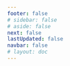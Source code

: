 ```yaml
---
footer: false
# sidebar: false
# aside: false
next: false
lastUpdated: false
navbar: false
# layout: doc
---
```


<script setup>
  const chatPrompts = [
    { id: "49", text: "páginas populares deste site, tabela", category: "general" },
  { id: "49", text: "este site, top 10 perguntas frequentes", category: "general" },
  { id: "49", text: "links de sites de zona franca, tabela", category: "general" },
  { id: "49", text: "tabela de links para sites de zona franca com preço", category: "general" },
  
  { id: "1", text: "Registro de empresa nos Emirados Árabes Unidos", category: "business" },
  { id: "7", text: "Requisitos para licença comercial dos Emirados Árabes Unidos", category: "business" },
  { id: "7", text: "comparação de tipos de entidades dos Emirados Árabes Unidos, tabela e análise", category: "business" },
  { id: "7", text: "comparação especializada do custo de relocação de uma empresa da Grã-Bretanha para várias zonas francas para um negócio financeiro com dois fundadores. 8 vistos, 3 membros da família + um cachorro. Aluguel em centro empresarial. Britânico, não residente dos Emirados Árabes Unidos", category: "business" },
  { id: "48", text: "10 Melhores Hospitais dos Emirados Árabes Unidos, Prós e Contras", category: "healthcare" },

  { id: "15", text: "Procuração nos Emirados Árabes Unidos", category: "legal" },

  // Бизнес-услуги (первый блок)
  { id: "2", text: "Constituição de empresa mainland", category: "business" },
  { id: "3", text: "Registro de empresa em zona franca", category: "business" },
  { id: "4", text: "Formação de empresa offshore", category: "business" },
  { id: "5", text: "Visto freelance dos Emirados Árabes Unidos", category: "business" },
  { id: "6", text: "Licença comercial de Dubai", category: "business" },
  { id: "23", text: "Constituição de negócios nos Emirados Árabes Unidos", category: "business" },
  { id: "24", text: "Zonas francas de Dubai", category: "business" },
  { id: "25", text: "Registro de empresa nos Emirados Árabes Unidos", category: "business" },
  { id: "26", text: "Visto freelance dos Emirados Árabes Unidos", category: "business" },
  
  // Визы и иммиграция
  { id: "8", text: "Solicitação de Golden Visa dos Emirados Árabes Unidos", category: "visa" },
  { id: "9", text: "Visto de trabalho dos Emirados Árabes Unidos", category: "visa" },
  { id: "10", text: "Patrocínio de visto familiar nos Emirados Árabes Unidos", category: "visa" },
  { id: "11", text: "Requisitos de exame médico para visto", category: "visa" },
  { id: "12", text: "Processo de visto de residência dos Emirados Árabes Unidos", category: "visa" },
  { id: "27", text: "Requisitos de visto dos Emirados Árabes Unidos", category: "visa" },
  
  // Юридические и документы
  { id: "13", text: "Solicitação de Emirates ID", category: "legal" },
  { id: "14", text: "Autenticação de documentos dos Emirados Árabes Unidos", category: "legal" },
  { id: "16", text: "Revisão de contrato comercial dos Emirados Árabes Unidos", category: "legal" },
  { id: "40", text: "Renovação de Emirates ID", category: "legal" },
  
  // Финансовые услуги
  { id: "17", text: "Conta bancária corporativa dos Emirados Árabes Unidos", category: "finance" },
  { id: "18", text: "Registro fiscal dos Emirados Árabes Unidos (IVA)", category: "finance" },
  { id: "19", text: "Serviços de contabilidade nos Emirados Árabes Unidos", category: "finance" },
  { id: "20", text: "Regulamentações de Substância Econômica dos Emirados Árabes Unidos", category: "finance" },
  { id: "41", text: "Serviços bancários dos Emirados Árabes Unidos", category: "finance" },
  
  // Недвижимость и услуги
  { id: "21", text: "Investimento imobiliário nos Emirados Árabes Unidos", category: "property" },
  { id: "22", text: "Aluguel de espaço comercial em Dubai", category: "property" },

  // Здравоохранение
  { id: "47", text: "Seguro saúde dos Emirados Árabes Unidos", category: "healthcare" },
  { id: "49", text: "Check-up médico nos Emirados Árabes Unidos", category: "healthcare" },
  
  // Туризм и развлечения (в конце)
  { id: "28", text: "Atrações turísticas de Dubai", category: "travel" },
  { id: "29", text: "Expo City Dubai", category: "attractions" },
  { id: "30", text: "Ingressos Dubai Frame", category: "attractions" },
  { id: "31", text: "Ingressos Burj Khalifa", category: "attractions" },
  { id: "32", text: "Museu do Futuro", category: "attractions" },
  { id: "33", text: "Louvre Abu Dhabi", category: "attractions" },
  { id: "34", text: "Ferrari World Abu Dhabi", category: "attractions" },
  { id: "35", text: "Compras no Dubai Mall", category: "shopping" },
]
</script>

<AIChat :prompts="chatPrompts" />
